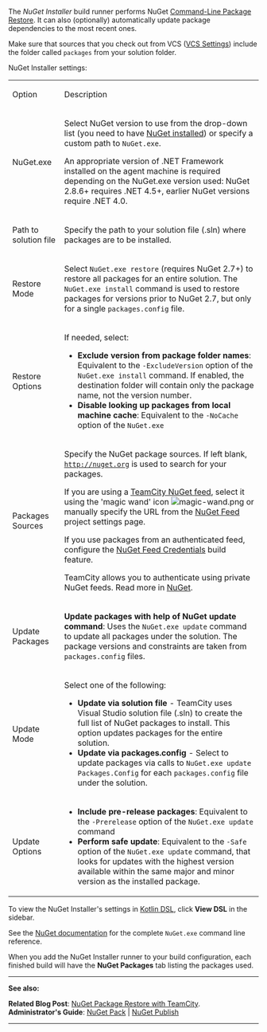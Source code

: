 [//]: # (title: NuGet Installer)
[//]: # (auxiliary-id: NuGet Installer)

The _NuGet Installer_ build runner performs NuGet [Command-Line Package Restore](http://docs.nuget.org/docs/reference/package-restore#Command-Line_Package_Restore). It can also (optionally) automatically update package dependencies to the most recent ones.

<include src="nuget.md" include-id="nuget-OS"/>

<note>

Make sure that sources that you check out from VCS ([VCS Settings](configuring-vcs-settings.md)) include the folder called `packages` from your solution folder.
</note>

NuGet Installer settings:

<table><tr>

<td>

Option


</td>

<td>

Description


</td></tr><tr>

<td>

NuGet.exe


</td>

<td>

Select NuGet version to use from the drop\-down list (you need to have [NuGet installed](nuget.md)) or specify a custom path to `NuGet.exe`.

<note>

An appropriate version of .NET Framework installed on the agent machine is required depending on the NuGet.exe version used: NuGet 2.8.6\+ requires .NET 4.5\+, earlier NuGet versions require .NET 4.0.
</note>


</td></tr><tr>

<td>

Path to solution file


</td>

<td>

Specify the path to your solution file (.sln) where packages are to be installed.


</td></tr><tr>

<td>

Restore Mode


</td>

<td>

Select `NuGet.exe restore` (requires NuGet 2.7\+) to restore all packages for an entire solution. The `NuGet.exe install` command is used to restore packages for versions prior to NuGet 2.7, but only for a single `packages.config` file.


</td></tr><tr>

<td>

Restore Options


</td>

<td>

If needed, select:

* __Exclude version from package folder names__: Equivalent to the `-ExcludeVersion` option of the `NuGet.exe install` command. If enabled, the destination folder will contain only the package name, not the version number.
* __Disable looking up packages from local machine cache__: Equivalent to the `-NoCache` option of the `NuGet.exe `


</td></tr><tr>

<td>

Packages Sources


</td>

<td>

Specify the NuGet package sources. If left blank, [`http://nuget.org`](http://nuget.org/) is used to search for your packages.

If you are using a [TeamCity NuGet feed](using-teamcity-as-nuget-feed.md), select it using the 'magic wand' icon ![magic-wand.png](magic-wand.png) or manually specify the URL from the [NuGet Feed](using-teamcity-as-nuget-feed.md) project settings page. 

If you use packages from an authenticated feed, configure the [NuGet Feed Credentials](nuget-feed-credentials.md) build feature.   

TeamCity allows you to authenticate using private NuGet feeds. Read more in [NuGet](nuget.md#Authentication+in+private+NuGet+Feeds).


</td></tr><tr>

<td>

Update Packages


</td>

<td>

__Update packages with help of NuGet update command__: Uses the `NuGet.exe update` command to update all packages under the solution. The package versions and constraints are taken from `packages.config` files.


</td></tr><tr>

<td>

Update Mode


</td>

<td>

Select one of the following:

* __Update via solution file__ \- TeamCity uses Visual Studio solution file (.sln) to create the full list of NuGet packages to install. This option updates packages for the entire solution.
* __Update via packages.config__ \- Select to update packages via calls to `NuGet.exe update Packages.Config` for each `packages.config` file under the solution.


</td></tr><tr>

<td>

Update Options


</td>

<td>

* __Include pre-release packages__: Equivalent to the `-Prerelease` option of the `NuGet.exe update` command
* __Perform safe update__: Equivalent to the `-Safe` option of the `NuGet.exe update` command, that looks for updates with the highest version available within the same major and minor version as the installed package.

</td></tr></table>

<tip>

To view the NuGet Installer's settings in [Kotlin DSL](kotlin-dsl.md), click __View DSL__ in the sidebar.

</tip>

See the [NuGet documentation](http://docs.nuget.org/docs/reference/command-line-reference) for the complete `NuGet.exe` command line reference.

When you add the NuGet Installer runner to your build configuration, each finished build will have the __NuGet Packages__ tab listing the packages used.

 __  __

__See also:__

__Related Blog Post__: [NuGet Package Restore with TeamCity](http://blog.jetbrains.com/teamcity/2013/08/nuget-package-restore-with-teamcity/).  
__Administrator's Guide__: [NuGet Pack](nuget-pack.md) | [NuGet Publish](nuget-publish.md)

__ __
